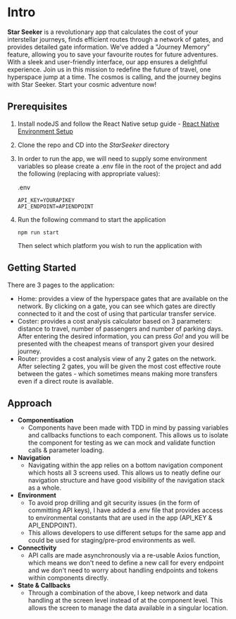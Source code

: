 # Intro

**Star Seeker** is a revolutionary app that calculates the cost of your interstellar journeys, finds efficient routes through a network of gates, and provides detailed gate information.
We've added a "Journey Memory" feature, allowing you to save your favourite routes for future adventures. With a sleek and user-friendly interface, our app ensures a delightful experience. Join us in this mission to redefine the future of travel, one hyperspace jump at a time. The cosmos is calling, and the journey begins with Star Seeker. Start your cosmic adventure now!

## Prerequisites

1. Install nodeJS and follow the React Native setup guide - [React Native Environment Setup](https://reactnative.dev/docs/environment-setup)
2. Clone the repo and CD into the _StarSeeker_ directory
3. In order to run the app, we will need to supply some environment variables so please create a .env file in the root of the project and add the following (replacing with appropriate values):

   .env

   ```
   API_KEY=YOURAPIKEY
   API_ENDPOINT=APIENDPOINT
   ```

4. Run the following command to start the application
   ```
   npm run start
   ```
   Then select which platform you wish to run the application with

## Getting Started

There are 3 pages to the application:

- Home: provides a view of the hyperspace gates that are available on the network. By clicking on a gate, you can see which gates are directly connected to it and the cost of using that particular transfer service.
- Coster: provides a cost analysis calculator based on 3 parameters: distance to travel, number of passengers and number of parking days. After entering the desired information, you can press _Go!_ and you will be presented with the cheapest means of transport given your desired journey.
- Router: provides a cost analysis view of any 2 gates on the network. After selecting 2 gates, you will be given the most cost effective route between the gates - which sometimes means making more transfers even if a direct route is available.

## Approach

- **Componentisation**
  - Components have been made with TDD in mind by passing variables and callbacks functions to each component. This allows us to isolate the component for testing as we can mock and validate function calls & parameter loading.
- **Navigation**
  - Navigating within the app relies on a bottom navigation component which hosts all 3 screens used. This allows us to neatly define our navigation structure and have good visibility of the navigation stack as a whole.
- **Environment**
  - To avoid prop drilling and git security issues (in the form of committing API keys), I have added a .env file that provides access to environmental constants that are used in the app (API_KEY & API_ENDPOINT).
  - This allows developers to use different setups for the same app and could be used for staging/pre-prod environments as well.
- **Connectivity**
  - API calls are made asynchronously via a re-usable Axios function, which means we don't need to define a new call for every endpoint and we don't need to worry about handling endpoints and tokens within components directly.
- **State & Callbacks**
  - Through a combination of the above, I keep network and data handling at the screen level instead of at the component level. This allows the screen to manage the data available in a singular location.
